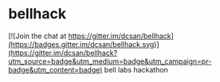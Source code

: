 # bellhack

[![Join the chat at https://gitter.im/dcsan/bellhack](https://badges.gitter.im/dcsan/bellhack.svg)](https://gitter.im/dcsan/bellhack?utm_source=badge&utm_medium=badge&utm_campaign=pr-badge&utm_content=badge)
bell labs hackathon
